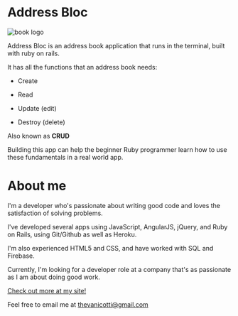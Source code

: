 # Address Bloc

![book logo](http://findicons.com/files/icons/1683/mac_3d/256/address_book.png)

Address Bloc is an address book application that runs in the terminal, built with ruby on rails.

It has all the functions that an address book needs:

* Create

* Read

* Update (edit)

* Destroy (delete)

Also known as **CRUD**

Building this app can help the beginner Ruby programmer learn how to use these fundamentals in a real world app.

# About me

I'm a developer who's passionate about writing good code and loves the satisfaction of solving problems.

I've developed several apps using JavaScript, AngularJS, jQuery, and Ruby on Rails, using Git/Github as well as Heroku.

I'm also experienced HTML5 and CSS, and have worked with SQL and Firebase.

Currently, I'm looking for a developer role at a company that's as passionate as I am about doing good work.

[Check out more at my site!](stevevancott.com)

Feel free to email me at thevanicotti@gmail.com
